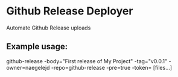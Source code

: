 # Github Release Deployer

Automate Github Release uploads

## Example usage:

github-release -body="First release of My Project" -tag="v0.0.1" -owner=naegelejd -repo=github-release -pre=true -token=<your Github personal access token> <file> [files...]
